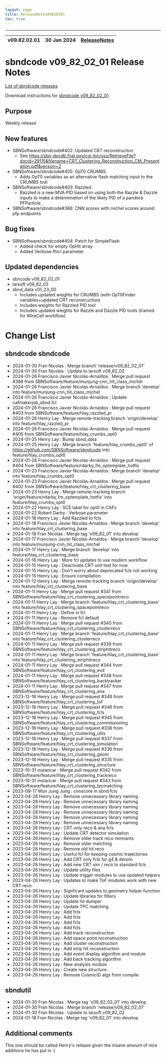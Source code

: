 ```yaml
---
layout: page
title: ReleaseNotes09820201
toc: true
---
```


-----------------------------------------------------------------------------
| v09.82.02.01 | 30 Jan 2024 | [ReleaseNotes](ReleaseNotes09820201.html) |
| --- | --- | --- |



sbndcode v09_82_02_01 Release Notes
=======================================================================================

[List of sbndcode releases](List_of_SBND_code_releases.html)

Download instructions for [sbndcode v09_82_02_01](http://scisoft.fnal.gov/scisoft/bundles/sbnd/v09_82_02_01/sbndcode-v09_82_02_01.html)

Purpose
---------------------------------------------------
Weekly release

New features
---------------------------------------------------
* SBNSoftware/sbndcode#402: Updated CRT reconstruction
  * See https://sbn-docdb.fnal.gov/cgi-bin/sso/RetrieveFile?docid=29115&filename=CRT_Clustering_Reconstruction_CM_Presentation.pdf&version=2 
* SBNSoftware/sbndcode#405: OpT0 CRUMBS
  * Adds OpT0 variables as an alternative flash matching input to the CRUMBS tool
* SBNSoftware/sbndcode#403: Razzled
  * Razzled is a new MVA PID based on using both the Razzle & Dazzle inputs to make a determination of the likely PID of a pandora PFParticle. 
* SBNSoftware/sbndcode#386: CNN scores with michel scores around pfp endpoints

Bug fixes
---------------------------------------------------
* SBNSoftware/sbndcode#404: Patch for SimpleFlash
  * Added check for empty OpHit array
  * Added Verbose fhicl parameter 

Updated dependencies
---------------------------------------------------
* sbncode v09_82_02_01
* larsoft v09_82_02
* sbnd_data v01_23_00
  * Includes updated weights for CRUMBS (with OpT0Finder variables+updated CRT reconstruction)
  * Includes weights for Razzled PID tool
  * Includes updated weights for Razzle and Dazzle PID tools (trained for WireCell workflow)

Change List
==========================================

sbndcode sbndcode
---------------------------------------------------

* 2024-01-30  Fran Nicolas : Merge branch 'release/v09_82_02_01'
* 2024-01-30  Fran Nicolas : Update to larsoft v09_82_02
* 2024-01-26  Francisco Javier Nicolás-Arnaldos : Merge pull request #386 from SBNSoftware/feature/munjung-cnn_hit_class_michel
* 2024-01-26  Francisco Javier Nicolás-Arnaldos : Merge branch 'develop' into feature/munjung-cnn_hit_class_michel
* 2024-01-26  Francisco Javier Nicolás-Arnaldos : Update cafmakerjob_sbnd.fcl
* 2024-01-26  Francisco Javier Nicolás-Arnaldos : Merge pull request #403 from SBNSoftware/feature/hlay_razzled_pr
* 2024-01-26  Henry Lay : Merge remote-tracking branch 'origin/develop' into feature/hlay_razzled_pr
* 2024-01-26  Francisco Javier Nicolás-Arnaldos : Merge pull request #405 from SBNSoftware/feature/hlay_crumbs_opt0
* 2024-01-25  Henry Lay : Bump sbnd_data
* 2024-01-25  Henry Lay : Merge branch 'feature/hlay_crumbs_opt0' of https://github.com/SBNSoftware/sbndcode into feature/hlay_crumbs_opt0
* 2024-01-24  Francisco Javier Nicolás-Arnaldos : Merge pull request #404 from SBNSoftware/feature/rdarby_fm_optemplate_hotfix
* 2024-01-23  Francisco Javier Nicolás-Arnaldos : Merge branch 'develop' into feature/hlay_crumbs_opt0
* 2024-01-23  Francisco Javier Nicolás-Arnaldos : Merge pull request #402 from SBNSoftware/feature/hlay_crt_clustering_base
* 2024-01-23  Henry Lay : Merge remote-tracking branch 'origin/feature/rdarby_fm_optemplate_hotfix' into feature/hlay_crumbs_opt0
* 2024-01-22  Henry Lay : SCE label for opt0 in CAFs
* 2024-01-22  Robert Darby : Verbose parameter
* 2024-01-18  Henry Lay : Add Razzled to fcls
* 2024-01-18  Francisco Javier Nicolás-Arnaldos : Merge branch 'develop' into feature/hlay_crt_clustering_base
* 2024-01-18  Fran Nicolas : Merge tag 'v09_82_01' into develop
* 2024-01-17  Francisco Javier Nicolás-Arnaldos : Merge branch 'develop' into feature/munjung-cnn_hit_class_michel
* 2024-01-17  Henry Lay : Merge branch 'develop' into feature/hlay_crt_clustering_base
* 2024-01-16  Henry Lay : More fcl updates to use modern workflow
* 2024-01-15  Henry Lay : Deactivate CRT unit test for now
* 2024-01-15  Henry Lay : Don't worry about deprecated fcls not working
* 2024-01-15  Henry Lay : Ensure compilation
* 2024-01-12  Henry Lay : Merge remote-tracking branch 'origin/develop' into feature/hlay_crt_clustering_base
* 2024-01-11  Henry Lay : Merge pull request #341 from SBNSoftware/feature/hlay_crt_clustering_spacepointreco
* 2024-01-11  Henry Lay : Merge branch 'feature/hlay_crt_clustering_base' into feature/hlay_crt_clustering_spacepointreco
* 2024-01-11  Henry Lay : Define in fcl
* 2024-01-11  Henry Lay : Remove fcl default
* 2024-01-11  Henry Lay : Merge pull request #340 from SBNSoftware/feature/hlay_crt_clustering_clusterreco
* 2024-01-11  Henry Lay : Merge branch 'feature/hlay_crt_clustering_base' into feature/hlay_crt_clustering_clusterreco
* 2024-01-11  Henry Lay : Merge pull request #339 from SBNSoftware/feature/hlay_crt_clustering_striphitreco
* 2024-01-11  Henry Lay : Merge branch 'feature/hlay_crt_clustering_base' into feature/hlay_crt_clustering_striphitreco
* 2024-01-11  Henry Lay : Merge pull request #344 from SBNSoftware/feature/hlay_crt_clustering_evd
* 2024-01-11  Henry Lay : Merge pull request #348 from SBNSoftware/feature/hlay_crt_clustering_backtracker
* 2024-01-11  Henry Lay : Merge pull request #347 from SBNSoftware/feature/hlay_crt_clustering_ana
* 2023-12-18  Henry Lay : Merge pull request #349 from SBNSoftware/feature/hlay_crt_clustering_tof
* 2023-12-18  Henry Lay : Merge pull request #346 from SBNSoftware/feature/hlay_crt_clustering_fcls
* 2023-12-18  Henry Lay : Merge pull request #345 from SBNSoftware/feature/hlay_crt_clustering_commissioning
* 2023-12-18  Henry Lay : Merge pull request #338 from SBNSoftware/feature/hlay_crt_clustering_utils
* 2023-12-18  Henry Lay : Merge pull request #337 from SBNSoftware/feature/hlay_crt_clustering_simulation
* 2023-12-18  Henry Lay : Merge pull request #336 from SBNSoftware/feature/hlay_crt_clustering_geom
* 2023-12-18  Henry Lay : Merge pull request #335 from SBNSoftware/feature/hlay_crt_clustering_structure
* 2023-10-31  mstancar : Merge pull request #342 from SBNSoftware/feature/hlay_crt_clustering_trackreco
* 2023-10-31  mstancar : Merge pull request #343 from SBNSoftware/feature/hlay_crt_clustering_tpcmatching
* 2023-09-17  Mun Jung Jung : cnnscore in sbnd fcls
* 2023-04-28  Henry Lay : Remove unnecessary library naming
* 2023-04-28  Henry Lay : Remove unnecessary library naming
* 2023-04-28  Henry Lay : Remove unnecessary library naming
* 2023-04-28  Henry Lay : Remove unnecessary library naming
* 2023-04-28  Henry Lay : Remove unnecessary library naming
* 2023-04-28  Henry Lay : Remove unnecessary library naming
* 2023-04-26  Henry Lay : CRT only reco & ana fcls
* 2023-04-26  Henry Lay : Update CRT detector simulation
* 2023-04-26  Henry Lay : Remove older track reco remnants
* 2023-04-26  Henry Lay : Remove older matching
* 2023-04-26  Henry Lay : Remove old hit reco
* 2023-04-26  Henry Lay : Useful fcl for keeping cosmic trajectories
* 2023-04-26  Henry Lay : Add CRT only fcls for g4 & detsim
* 2023-04-26  Henry Lay : Add new CRT sim / reco to standard fcls
* 2023-04-26  Henry Lay : Update utility files
* 2023-04-26  Henry Lay : Update trigger modules to use updated helpers
* 2023-04-26  Henry Lay : Updates to make ToF modules work with new CRT reco
* 2023-04-26  Henry Lay : Signficant updates to geometry helper function
* 2023-04-26  Henry Lay : Update libraries for filters
* 2023-04-26  Henry Lay : Update hit dumper
* 2023-04-26  Henry Lay : Update TPC matching
* 2023-04-26  Henry Lay : Add fcls
* 2023-04-26  Henry Lay : Add fcls
* 2023-04-26  Henry Lay : Add fcls
* 2023-04-26  Henry Lay : Add fcls
* 2023-04-26  Henry Lay : Add track reconstruction
* 2023-04-26  Henry Lay : Add space point reconstruction
* 2023-04-26  Henry Lay : Add cluster reconstruction
* 2023-04-26  Henry Lay : Add strip hit reconstruction
* 2023-04-26  Henry Lay : Add event display algorithm and module
* 2023-04-26  Henry Lay : Add back tracking algorithm
* 2023-04-26  Henry Lay : New analysis module
* 2023-04-26  Henry Lay : Create new structure
* 2023-04-26  Henry Lay : Remove CosmicID algs from compile

sbndutil
---------------------------------------------------

* 2024-01-30  Fran Nicolas : Merge tag 'v09_82_02_01' into develop
* 2024-01-30  Fran Nicolas : Merge branch 'release/v09_82_02_01'
* 2024-01-30  Fran Nicolas : Update to larsoft v09_82_02
* 2024-01-18  Fran Nicolas : Merge tag 'v09_82_01' into develop

Additional comments
---------------------------------------------------
This one should be called Henry's release given the insane amount of nice additions he has put in :)
